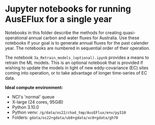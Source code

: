 # Jupyter notebooks for running AusEFlux for a single year

Notebooks in this folder describe the methods for creating quasi-operational annual carbon and water fluxes for Australia. Use these notebooks if your goal is to generate annual fluxes for the past calender year. The notebooks are numbered in sequential order of their operation.

The notebook `3a_Retrain_models_(optional).ipynb` provides a means to retrain the ML models. This is an optional notebook that is provided if wishing to update the models in light of new eddy-covariance (EC) sites coming into operation, or to take advantage of longer time-series of EC data. 

**Ideal compute environment:**
- NCI's 'normal' queue
- X-large (24 cores, 95GiB)
- Python 3.10.0
- Python venv: `/g/data/os22/chad_tmp/AusEFlux/env/py310`
- Folders: `gdata/os22+gdata/ub8+gdata/xc0+gdata/gh70`

